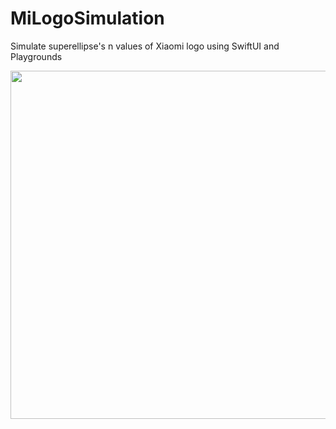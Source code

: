 # MiLogoSimulation
Simulate superellipse's n values of Xiaomi logo using SwiftUI and Playgrounds

<img width="557" src="https://user-images.githubusercontent.com/4845370/113443367-6ccc6480-9424-11eb-84fd-ab009190b640.png">
